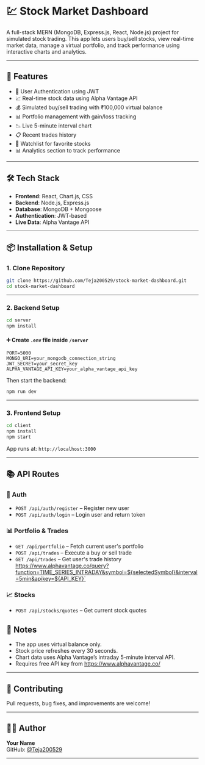 
# 💹 Stock Market Dashboard

A full-stack MERN (MongoDB, Express.js, React, Node.js) project for simulated stock trading. This app lets users buy/sell stocks, view real-time market data, manage a virtual portfolio, and track performance using interactive charts and analytics.

---

## 🚀 Features

- 🔐 User Authentication using JWT
- 📈 Real-time stock data using Alpha Vantage API
- 💰 Simulated buy/sell trading with ₹100,000 virtual balance
- 📊 Portfolio management with gain/loss tracking
- 📉 Live 5-minute interval chart
- 📋 Recent trades history
- 📌 Watchlist for favorite stocks
- 📊 Analytics section to track performance

---

## 🛠️ Tech Stack

- **Frontend**: React, Chart.js, CSS
- **Backend**: Node.js, Express.js
- **Database**: MongoDB + Mongoose
- **Authentication**: JWT-based
- **Live Data**: Alpha Vantage API

---

## 📦 Installation & Setup

### 1. Clone Repository

```bash
git clone https://github.com/Teja200529/stock-market-dashboard.git
cd stock-market-dashboard
```

---

### 2. Backend Setup

```bash
cd server
npm install
```

#### ➕ Create `.env` file inside `/server`

```env
PORT=5000
MONGO_URI=your_mongodb_connection_string
JWT_SECRET=your_secret_key
ALPHA_VANTAGE_API_KEY=your_alpha_vantage_api_key
```

Then start the backend:

```bash
npm run dev
```

---

### 3. Frontend Setup

```bash
cd client
npm install
npm start
```

App runs at: `http://localhost:3000`

---

## 📚 API Routes

### 🔐 Auth
- `POST /api/auth/register` – Register new user
- `POST /api/auth/login` – Login user and return token

### 📊 Portfolio & Trades
- `GET /api/portfolio` – Fetch current user's portfolio
- `POST /api/trades` – Execute a buy or sell trade
- `GET /api/trades` – Get user's trade history
https://www.alphavantage.co/query?function=TIME_SERIES_INTRADAY&symbol=${selectedSymbol}&interval=5min&apikey=${API_KEY}`

### 📈 Stocks
- `POST /api/stocks/quotes` – Get current stock quotes



## 📌 Notes

- The app uses virtual balance only.
- Stock price refreshes every 30 seconds.
- Chart data uses Alpha Vantage’s intraday 5-minute interval API.
- Requires free API key from https://www.alphavantage.co/

---

## 🤝 Contributing

Pull requests, bug fixes, and improvements are welcome!

---

## 👨‍💻 Author

**Your Name**  
GitHub: [@Teja200529](https://github.com/Teja200529)

---

